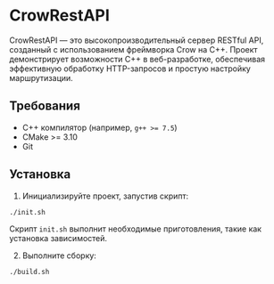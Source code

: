 # CrowRestAPI

CrowRestAPI — это высокопроизводительный сервер RESTful API, созданный с использованием фреймворка Crow на C++. Проект демонстрирует возможности C++ в веб-разработке, обеспечивая эффективную обработку HTTP-запросов и простую настройку маршрутизации.

## Требования

- C++ компилятор (например, `g++ >= 7.5`)
- CMake >= 3.10
- Git

## Установка

1. Инициализируйте проект, запустив скрипт:

```
./init.sh
```

   Скрипт `init.sh` выполнит необходимые приготовления, такие как установка зависимостей.

2. Выполните сборку:
```
./build.sh
```
